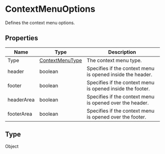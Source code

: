 # ContextMenuOptions

Defines the context menu options.

## Properties

| Name | Type | Description |
| ---- | ---- | ----------- |
| Type | [ContextMenuType](../Enumeration/ContextMenuType.md) | The context menu type. |
| header | boolean | Specifies if the context menu is opened inside the header. |
| footer | boolean | Specifies if the context menu is opened inside the footer. |
| headerArea | boolean | Specifies if the context menu is opened over the header. |
| footerArea | boolean | Specifies if the context menu is opened over the footer. |
## Type

Object


